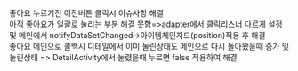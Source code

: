 좋아요 누르기전 이전버튼 클릭시 이슈사항 해결<br>
아직 좋아요가 일괄로 눌리는 부분 해결 못함=>adapter에서 클릭리스너 다르게 설정 및 메인에서 notifyDataSetChanged->아이템체인지드(position)적용 후 해결<br>
좋아요 메인으로 콜백시 디테일에서 이미 눌린상태도 메인으로 다시 돌아왔을때 증가 및 눌린상태 => DetailActivity에서 눌렸을때 누르면 false 적용하여 해결

